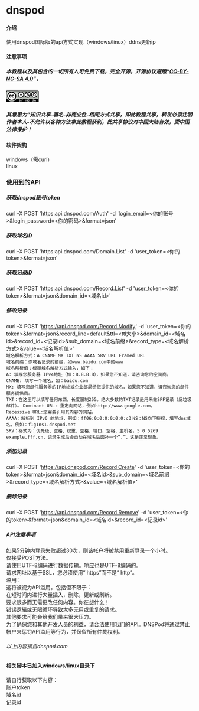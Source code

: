 # dnspod

#### 介绍
使用dnspod国际版的api方式实现（windows/linux）ddns更新ip

#### 注意事项
##### 本教程以及其包含的一切所有人可免费下载，完全开源，开源协议遵照“[CC-BY-NC-SA 4.0](https://creativecommons.org/licenses/by-nc-sa/4.0/deed.zh)”，  
[![image](https://github.com/2879597772/ONT/blob/master/images/CC.png)](https://creativecommons.org/licenses/by-nc-sa/4.0/deed.zh)
##### 其意思为“知识共享-署名-非商业性-相同方式共享，即此教程共享，转发必须注明作者本人-不允许以各种方法拿此教程获利，此共享协议对中国大陆有效，受中国法律保护！

#### 软件架构
windows（需curl）  
linux

### 使用到的API

##### 获取dnspod账号token
curl -X POST 'https:api.dnspod.com/Auth' -d 'login_email=<你的账号>&login_password=<你的密码>&format=json'
##### 获取域名ID
curl -X POST 'https:api.dnspod.com/Domain.List' -d 'user_token=<你的token>&format=json'
##### 获取记录ID
curl -X POST 'https:api.dnspod.com/Record.List' -d 'user_token=<你的token>&format=json&domain_id=<域名id>'
##### 修改记录
curl -X POST 'https://api.dnspod.com/Record.Modify' -d 'user_token=<你的token>&format=json&record_line=default&ttl=<ttl大小>&domain_id=<域名id>&record_id=<记录id>&sub_domain=<域名前缀>&record_type=<域名解析方式>&value=<域名解析值>'  
`域名解析方式：A CNAME MX TXT NS AAAA SRV URL Framed URL`  
`域名前缀：你域名记录的前缀，如www.baidu.com中的www`  
`域名解析值：根据域名解析方式输入，如下：`  
`A: 填写您服务器 IPv4地址（如：8.8.8.8），如果您不知道，请咨询您的空间商。`  
`CNAME: 填写一个域名，如：baidu.com`  
`MX: 填写您邮件服务器的IP地址或企业邮局给您提供的域名，如果您不知道，请咨询您的邮件服务提供商。`  
`TXT：在这里可以填写任何东西，长度限制255。绝大多数的TXT记录是用来做SPF记录（反垃圾邮件）。`
`Dominant URL: 重定向网站，例如http://www.google.com。`  
`Recessive URL:您需要引用其内容的网站。`  
`AAAA：解析到 IPv6 的地址，例如：ff06:0:0:0:0:0:0:c3`
`NS：NS向下授权，填写dns域名，例如：f1g1ns1.dnspod.net `  
`SRV：格式为：优先级、空格、权重、空格、端口、空格、主机名，5 0 5269 example.fff.cn，记录生成后会自动在域名后面补一个“.”，这是正常现象。`
##### 添加记录
curl -X POST 'https://api.dnspod.com/Record.Create' -d 'user_token=<你的token>&format=json&domain_id=<域名id>&sub_domain=<域名前缀>&record_type=<域名解析方式>&value=<域名解析值>'
##### 删除记录
curl -X POST 'https://api.dnspod.com/Record.Remove' -d 'user_token=<你的token>&format=json&domain_id=<域名id>&record_id=<记录id>'
##### API注意事项
如果5分钟内登录失败超过30次，则该帐户将被禁用重新登录一个小时。  
仅接受POST方法。  
请使用UTF-8编码进行数据传输。响应也是UTF-8编码的。  
请求网址以基于SSL，您必须使用“ https”而不是“ http”。  
滥用：  
这将被视为API滥用。包括但不限于：  
在短时间内进行大量插入，删除，更新或刷新。  
要求很多而无需更改任何内容。你在想什么！  
错误逻辑或无限循环导致太多无用或重复的请求。  
其他要求可能会给我们带来很大压力。  
为了确保您和其他开发人员的利益，请合法使用我们的API。DNSPod将通过禁止帐户来惩罚API滥用等行为，并保留所有仲裁权利。  
###### 以上内容摘自dnspod.com

#### 相关脚本已加入windows/linux目录下
请自行获取以下内容：  
账户token  
域名id  
记录id  
